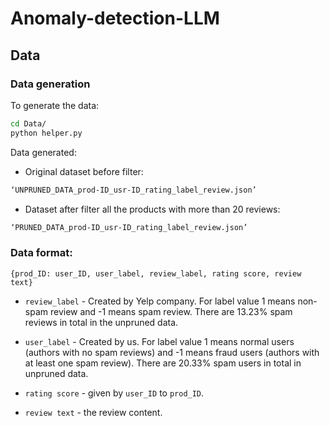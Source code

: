 # Anomaly-detection-LLM

## Data

### Data generation
To generate the data:
```bash
cd Data/
python helper.py
```

Data generated:
- Original dataset before filter:
```bash
‘UNPRUNED_DATA_prod-ID_usr-ID_rating_label_review.json’
```
- Dataset after filter all the products with more than 20 reviews:
```bash
‘PRUNED_DATA_prod-ID_usr-ID_rating_label_review.json’
```

### Data format:
`{prod_ID: user_ID, user_label, review_label, rating score, review text}`

- `review_label` - Created by Yelp company. For label value 1 means non-spam review and -1 means spam review. There are 13.23% spam reviews in total in the unpruned data.
- `user_label` - Created by us. For label value 1 means normal users (authors with no spam reviews) and -1 means fraud users (authors with at least one spam review). There are 20.33% spam users in total in unpruned data.

- `rating score` - given by `user_ID` to `prod_ID`.

- `review text` - the review content.

